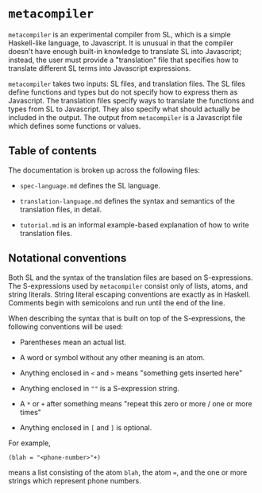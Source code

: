 # `metacompiler`

`metacompiler` is an experimental compiler from SL, which is a simple Haskell-like language, to Javascript. It is unusual in that the compiler doesn't have enough built-in knowledge to translate SL into Javascript; instead, the user must provide a "translation" file that specifies how to translate different SL terms into Javascript expressions.

`metacompiler` takes two inputs: SL files, and translation files. The SL files define functions and types but do not specify how to express them as Javascript. The translation files specify ways to translate the functions and types from SL to Javascript. They also specify what should actually be included in the output. The output from `metacompiler` is a Javascript file which defines some functions or values.

## Table of contents

The documentation is broken up across the following files:

 *  `spec-language.md` defines the SL language.

 *  `translation-language.md` defines the syntax and semantics of the translation files, in detail.

 *  `tutorial.md` is an informal example-based explanation of how to write translation files.

## Notational conventions

Both SL and the syntax of the translation files are based on S-expressions. The S-expressions used by `metacompiler` consist only of lists, atoms, and string literals. String literal escaping conventions are exactly as in Haskell. Comments begin with semicolons and run until the end of the line.

When describing the syntax that is built on top of the S-expressions, the following conventions will be used:

 *  Parentheses mean an actual list.

 *  A word or symbol without any other meaning is an atom.

 *  Anything enclosed in `<` and `>` means "something gets inserted here"

 *  Anything enclosed in `""` is a S-expression string.

 *  A `*` or `+` after something means "repeat this zero or more / one or more times"

 *  Anything enclosed in `[` and `]` is optional.

For example,

```
(blah = "<phone-number>"+)
```

means a list consisting of the atom `blah`, the atom `=`, and the one or more strings which represent phone numbers.
